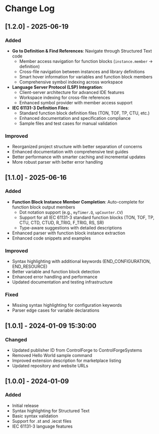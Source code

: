 # Change Log

## [1.2.0] - 2025-06-19

### Added
- **Go to Definition & Find References**: Navigate through Structured Text code
  - Member access navigation for function blocks (`instance.member` → definition)
  - Cross-file navigation between instances and library definitions
  - Smart hover information for variables and function block members
  - Comprehensive symbol indexing across workspace
- **Language Server Protocol (LSP) Integration**:
  - Client-server architecture for advanced IDE features
  - Workspace indexing for cross-file references
  - Enhanced symbol provider with member access support
- **IEC 61131-3 Definition Files**:
  - Standard function block definition files (TON, TOF, TP, CTU, etc.)
  - Enhanced documentation and specification compliance
  - Sample files and test cases for manual validation

### Improved
- Reorganized project structure with better separation of concerns
- Enhanced documentation with comprehensive test guides
- Better performance with smarter caching and incremental updates
- More robust parser with better error handling

## [1.1.0] - 2025-06-16

### Added
- **Function Block Instance Member Completion**: Auto-complete for function block output members
  - Dot notation support (e.g., `myTimer.Q`, `upCounter.CV`)
  - Support for all IEC 61131-3 standard function blocks (TON, TOF, TP, CTU, CTD, CTUD, R_TRIG, F_TRIG, RS, SR)
  - Type-aware suggestions with detailed descriptions
- Enhanced parser with function block instance extraction
- Enhanced code snippets and examples

### Improved
- Syntax highlighting with additional keywords (END_CONFIGURATION, END_RESOURCE)
- Better variable and function block detection
- Enhanced error handling and performance
- Updated documentation and testing infrastructure

### Fixed
- Missing syntax highlighting for configuration keywords
- Parser edge cases for variable declarations

## [1.0.1] - 2024-01-09 15:30:00

### Changed
- Updated publisher ID from ControlForge to ControlForgeSystems
- Removed Hello World sample command
- Improved extension description for marketplace listing
- Updated repository and website URLs

## [1.0.0] - 2024-01-09

### Added
- Initial release
- Syntax highlighting for Structured Text
- Basic syntax validation
- Support for .st and .iecst files
- IEC 61131-3 language features
